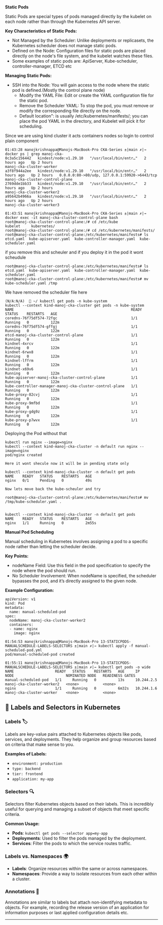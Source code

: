 **Static Pods**

Static Pods are special types of pods managed directly by the kubelet on each node rather than through the Kubernetes API server.

**Key Characteristics of Static Pods:**
*   Not Managed by the Scheduler: Unlike deployments or replicasets, the Kubernetes scheduler does not manage static pods.
  *   Defined on the Node: Configuration files for static pods are placed directly on the node's file system, and the kubelet watches these files.
  *   Some examples of static pods are: ApiServer, Kube-scheduler, controller-manager, ETCD etc
  
**Managing Static Pods:**
  * SSH into the Node: You will gain access to the node where the static pod is defined.(Mostly the control plane node)
    * Modify the YAML File: Edit or create the YAML configuration file for the static pod.
    *   Remove the Scheduler YAML: To stop the pod, you must remove or modify the corresponding file directly on the node.
      * Default location": is usually /etc/kubernetes/manifests/; you can place the pod YAML in the directory, and Kubelet will pick it for scheduling.

Since we are using kind cluster it acts containers nodes so login to control plain component

```
01:43:28 manojkrishnappa@Manojs-MacBook-Pro CKA-Series ±|main ✗|→ docker ps | grep manoj-cka-
0c3a5c156442   kindest/node:v1.29.10   "/usr/local/bin/entr…"   2 hours ago   Up 2 hours                                                   manoj-cka-cluster-worker
a3f8f944a2ee   kindest/node:v1.29.10   "/usr/local/bin/entr…"   2 hours ago   Up 2 hours   0.0.0.0:80->80/udp, 127.0.0.1:59920->6443/tcp   manoj-cka-cluster-control-plane
2769dde1bb33   kindest/node:v1.29.10   "/usr/local/bin/entr…"   2 hours ago   Up 2 hours                                                   manoj-cka-cluster-worker2
a95642b4966a   kindest/node:v1.29.10   "/usr/local/bin/entr…"   2 hours ago   Up 2 hours                                                   manoj-cka-cluster-worker3

```

```commandline
01:43:51 manojkrishnappa@Manojs-MacBook-Pro CKA-Series ±|main ✗|→ docker exec -it manoj-cka-cluster-control-plane bash
root@manoj-cka-cluster-control-plane:/# cd /etc/kube
kubelet     kubernetes/ 
root@manoj-cka-cluster-control-plane:/# cd /etc/kubernetes/manifests/
root@manoj-cka-cluster-control-plane:/etc/kubernetes/manifests# ls
etcd.yaml  kube-apiserver.yaml  kube-controller-manager.yaml  kube-scheduler.yaml
```
if you remove this and scheuler and if you deploy it in the pod it wont scheudule

```commandline
root@manoj-cka-cluster-control-plane:/etc/kubernetes/manifests# ls
etcd.yaml  kube-apiserver.yaml  kube-controller-manager.yaml  kube-scheduler.yaml
root@manoj-cka-cluster-control-plane:/etc/kubernetes/manifests# mv kube-scheduler.yaml /tmp
```

We have removed the scheduler file here 
```commandline
(N/A:N/A)   ~/ kubectl get pods -n kube-system
kubectl --context kind-manoj-cka-cluster get pods -n kube-system
NAME                                                      READY   STATUS    RESTARTS   AGE
coredns-76f75df574-72fqc                                  1/1     Running   0          122m
coredns-76f75df574-gffgj                                  1/1     Running   0          122m
etcd-manoj-cka-cluster-control-plane                      1/1     Running   0          122m
kindnet-4xrcv                                             1/1     Running   0          122m
kindnet-6rwx8                                             1/1     Running   0          122m
kindnet-lffrm                                             1/1     Running   0          122m
kindnet-x69v6                                             1/1     Running   0          122m
kube-apiserver-manoj-cka-cluster-control-plane            1/1     Running   0          122m
kube-controller-manager-manoj-cka-cluster-control-plane   1/1     Running   0          122m
kube-proxy-82cvj                                          1/1     Running   0          122m
kube-proxy-9mfbd                                          1/1     Running   0          122m
kube-proxy-gdg9z                                          1/1     Running   0          122m
kube-proxy-p7wvx                                          1/1     Running   0          122m
```

Deploying the Pod without that 
```commandline
kubectl run nginx --image=nginx
kubectl --context kind-manoj-cka-cluster -n default run nginx --image=nginx
pod/nginx created

Here it wont shecule now it will be in pending state only

kubectl --context kind-manoj-cka-cluster -n default get pods
NAME    READY   STATUS    RESTARTS   AGE
nginx   0/1     Pending   0          49s

Now lets move back the kube-scheuler and try

root@manoj-cka-cluster-control-plane:/etc/kubernetes/manifests# mv /tmp/kube-scheduler.yaml .


kubectl --context kind-manoj-cka-cluster -n default get pods
NAME    READY   STATUS    RESTARTS   AGE
nginx   1/1     Running   0          2m55s

```

**Manual Pod Scheduling**

Manual scheduling in Kubernetes involves assigning a pod to a specific node rather than letting the scheduler decide.

**Key Points:**
*   nodeName Field: Use this field in the pod specification to specify the node where the pod should run.
*   No Scheduler Involvement: When nodeName is specified, the scheduler bypasses the pod, and it’s directly assigned to the given node.


**Example Configuration:**
```commandline
apiVersion: v1
kind: Pod
metadata:
  name: manual-scheduled-pod
spec:
  nodeName: manoj-cka-cluster-worker2
  containers:
  - name: nginx
    image: nginx
```

````commandline
01:54:53 manojkrishnappa@Manojs-MacBook-Pro 13-STATICPODS-MANUALSCHEDULE-LABELS-SELECTORS ±|main ✗|→ kubectl apply -f manual-scheduled-pod.yml 
pod/manual-scheduled-pod created

01:55:11 manojkrishnappa@Manojs-MacBook-Pro 13-STATICPODS-MANUALSCHEDULE-LABELS-SELECTORS ±|main ✗|→ kubectl get pods -o wide
NAME                   READY   STATUS    RESTARTS   AGE     IP           NODE                        NOMINATED NODE   READINESS GATES
manual-scheduled-pod   1/1     Running   0          13s     10.244.2.5   manoj-cka-cluster-worker2   <none>           <none>
nginx                  1/1     Running   0          6m32s   10.244.1.6   manoj-cka-cluster-worker    <none>           <none>

````

## 📌 Labels and Selectors in Kubernetes

### Labels 🏷️
Labels are key-value pairs attached to Kubernetes objects like pods, services, and deployments. They help organize and group resources based on criteria that make sense to you.

**Examples of Labels:**
- `environment: production`
- `type: backend`
- `tier: frontend`
- `application: my-app`

### Selectors 🔍
Selectors filter Kubernetes objects based on their labels. This is incredibly useful for querying and managing a subset of objects that meet specific criteria.

**Common Usage:**
- **Pods**: `kubectl get pods --selector app=my-app`
- **Deployments**: Used to filter the pods managed by the deployment.
- **Services**: Filter the pods to which the service routes traffic.

### Labels vs. Namespaces 🌍
- **Labels**: Organize resources within the same or across namespaces.
- **Namespaces**: Provide a way to isolate resources from each other within a cluster.

### Annotations 📝
Annotations are similar to labels but attach non-identifying metadata to objects. For example, recording the release version of an application for information purposes or last applied configuration details etc.

---